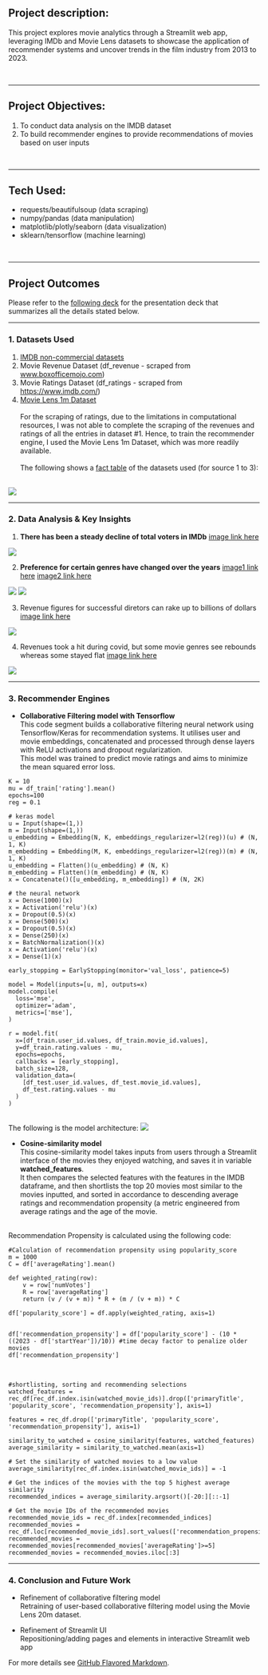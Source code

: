 
## Project description:
This project explores movie analytics through a Streamlit web app, leveraging IMDb and Movie Lens datasets to showcase the application of recommender systems and uncover trends in the film industry from 2013 to 2023.

<br>

---

## Project Objectives: 
1. To conduct data analysis on the IMDB dataset
2. To build recommender engines to provide recommendations of movies based on user inputs
   
<br>

---

## Tech Used:
- requests/beautifulsoup (data scraping)
- numpy/pandas (data manipulation)
- matplotlib/plotly/seaborn (data visualization)
- sklearn/tensorflow (machine learning)
  
<br>

---

## Project Outcomes
Please refer to the [following deck](/pdf/ppt1.pdf) for the presentation deck that summarizes all the details stated below.

---

### 1. Datasets Used

1. [IMDB non-commercial datasets](https://developer.imdb.com/non-commercial-datasets/)
2. Movie Revenue Dataset (df_revenue - scraped from www.boxofficemojo.com)
3. Movie Ratings Dataset (df_ratings - scraped from https://www.imdb.com/)
4. [Movie Lens 1m Dataset](https://grouplens.org/datasets/movielens/1m/)
<br><br>
For the scraping of ratings, due to the limitations in computational resources, I was not able to complete the scraping of the revenues and ratings of all the entries in dataset #1. Hence, to train the recommender engine, I used the Movie Lens 1m Dataset, which was more readily available.<br><br>
The following shows a [fact table](images/fact_table.png) of the datasets used (for source 1 to 3):
<br><br>

<img src="images/fact_table.png?raw=true"/>

---

### 2. Data Analysis & Key Insights

1. **There has been a steady decline of total voters in IMDb**
[image link here](images/P1_insight1.png)
<img src="images/P1_insight1.png?raw=true"/>

2. **Preference for certain genres have changed over the years**
[image1 link here](images/P1_insight2_1.png)
[image2 link here](images/P1_insight2_2.png)
<img src="images/P1_insight2_1.png?raw=true"/>
<img src="images/P1_insight2_2.png?raw=true"/>

3. Revenue figures for successful diretors can rake up to billions of dollars
[image link here](images/P1_insight3.png)
<img src="images/P1_insight3.png?raw=true"/>

4. Revenues took a hit during covid, but some movie genres see rebounds whereas some stayed flat
[image link here](images/P1_insight4.png)
<img src="images/P1_insight4.png?raw=true"/>

---

### 3. Recommender Engines

 
- **Collaborative Filtering model with Tensorflow**<br>
This code segment builds a collaborative filtering neural network using Tensorflow/Keras for
recommendation systems. It utilises user and movie embeddings, concatenated and processed through dense layers with ReLU activations and dropout regularization.<br>
This model was trained to predict movie ratings and aims to minimize the mean squared error loss.
 
```python3
K = 10
mu = df_train['rating'].mean()
epochs=100
reg = 0.1

# keras model
u = Input(shape=(1,))
m = Input(shape=(1,))
u_embedding = Embedding(N, K, embeddings_regularizer=l2(reg))(u) # (N, 1, K)
m_embedding = Embedding(M, K, embeddings_regularizer=l2(reg))(m) # (N, 1, K)
u_embedding = Flatten()(u_embedding) # (N, K)
m_embedding = Flatten()(m_embedding) # (N, K)
x = Concatenate()([u_embedding, m_embedding]) # (N, 2K)

# the neural network
x = Dense(1000)(x)
x = Activation('relu')(x)
x = Dropout(0.5)(x)
x = Dense(500)(x)
x = Dropout(0.5)(x)
x = Dense(250)(x)
x = BatchNormalization()(x)
x = Activation('relu')(x)
x = Dense(1)(x)

early_stopping = EarlyStopping(monitor='val_loss', patience=5)

model = Model(inputs=[u, m], outputs=x)
model.compile(
  loss='mse',
  optimizer='adam',
  metrics=['mse'],
)

r = model.fit(
  x=[df_train.user_id.values, df_train.movie_id.values],
  y=df_train.rating.values - mu,
  epochs=epochs,
  callbacks = [early_stopping],
  batch_size=128,
  validation_data=(
    [df_test.user_id.values, df_test.movie_id.values],
    df_test.rating.values - mu
  )
)
```
<br>
The following is the model architecture:

<img src="images/model.jpg?raw=true"/>

- **Cosine-similarity model**<br>
This cosine-similarity model takes inputs from users through a Streamlit interface of the movies they enjoyed watching, and saves it in variable __watched_features__. <br>
It then compares the selected features with the features in the IMDB dataframe, and then shortlists the top 20 movies most similar to the movies inputted, and sorted in accordance to descending average ratings and recommendation propensity (a metric engineered from average ratings and the age of the movie.<br><br>

Recommendation Propensity is calculated using the following code:<br>

```python3
#Calculation of recommendation propensity using popularity_score
m = 1000
C = df['averageRating'].mean() 

def weighted_rating(row):
    v = row['numVotes']
    R = row['averageRating']
    return (v / (v + m)) * R + (m / (v + m)) * C

df['popularity_score'] = df.apply(weighted_rating, axis=1) 


df['recommendation_propensity'] = df['popularity_score'] - (10 * ((2023 - df['startYear'])/10)) #time decay factor to penalize older movies
df['recommendation_propensity']

```
<br>

```python3
#shortlisting, sorting and recommending selections
watched_features = rec_df[rec_df.index.isin(watched_movie_ids)].drop(['primaryTitle', 'popularity_score', 'recommendation_propensity'], axis=1)

features = rec_df.drop(['primaryTitle', 'popularity_score', 'recommendation_propensity'], axis=1)

similarity_to_watched = cosine_similarity(features, watched_features)
average_similarity = similarity_to_watched.mean(axis=1)

# Set the similarity of watched movies to a low value
average_similarity[rec_df.index.isin(watched_movie_ids)] = -1

# Get the indices of the movies with the top 5 highest average similarity
recommended_indices = average_similarity.argsort()[-20:][::-1]

# Get the movie IDs of the recommended movies
recommended_movie_ids = rec_df.index[recommended_indices]
recommended_movies = rec_df.loc[recommended_movie_ids].sort_values(['recommendation_propensity','averageRating'],ascending=False)
recommended_movies = recommended_movies[recommended_movies['averageRating']>=5]
recommended_movies = recommended_movies.iloc[:3]
```

---

### 4. Conclusion and Future Work

- Refinement of collaborative filtering model<br>
Retraining of user-based collaborative filtering model using the Movie Lens 20m dataset.

- Refinement of Streamlit UI<br>
Repositioning/adding pages and elements in interactive Streamlit web app



For more details see [GitHub Flavored Markdown](https://guides.github.com/features/mastering-markdown/).
